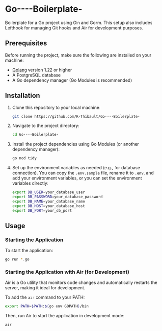 # Go----Boilerplate-

Boilerplate for a Go project using Gin and Gorm. This setup also includes Lefthook for managing Git hooks and Air for development purposes.

## Prerequisites

Before running the project, make sure the following are installed on your machine:

- [Golang](https://golang.org/dl/) version 1.22 or higher
- A PostgreSQL database
- A Go dependency manager (Go Modules is recommended)

## Installation

1. Clone this repository to your local machine:

   ```bash
   git clone https://github.com/R-Thibault/Go----Boilerplate-
   ```

2. Navigate to the project directory:

   ```bash
   cd Go----Boilerplate-
   ```

3. Install the project dependencies using Go Modules (or another dependency manager):

   ```bash
   go mod tidy
   ```

4. Set up the environment variables as needed (e.g., for database connection). You can copy the `.env.sample` file, rename it to `.env`, and add your environment variables, or you can set the environment variables directly:

   ```bash
   export DB_USER=your_database_user
   export DB_PASSWORD=your_database_password
   export DB_NAME=your_database_name
   export DB_HOST=your_database_host
   export DB_PORT=your_db_port
   ```

## Usage

### Starting the Application

To start the application:

```bash
go run *.go
```

### Starting the Application with Air (for Development)

Air is a Go utility that monitors code changes and automatically restarts the server, making it ideal for development.

To add the `air` command to your PATH:

```bash
export PATH=$PATH:$(go env GOPATH)/bin
```

Then, run Air to start the application in development mode:

```bash
air
```
